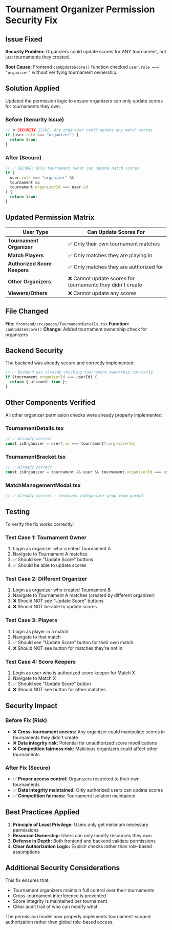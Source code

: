 # Tournament Organizer Permission Security Fix

## Issue Fixed

**Security Problem:** Organizers could update scores for ANY tournament, not just tournaments they created.

**Root Cause:** Frontend `canUpdateScore()` function checked `user.role === "organizer"` without verifying tournament ownership.

## Solution Applied

Updated the permission logic to ensure organizers can only update scores for tournaments they own.

### Before (Security Issue)

```typescript
// ❌ SECURITY ISSUE: Any organizer could update any match scores
if (user.role === "organizer") {
  return true;
}
```

### After (Secure)

```typescript
// ✅ SECURE: Only tournament owner can update match scores
if (
  user.role === "organizer" &&
  tournament &&
  tournament.organizerId === user.id
) {
  return true;
}
```

## Updated Permission Matrix

| User Type                    | Can Update Scores For                                      |
| ---------------------------- | ---------------------------------------------------------- |
| **Tournament Organizer**     | ✅ Only their own tournament matches                       |
| **Match Players**            | ✅ Only matches they are playing in                        |
| **Authorized Score Keepers** | ✅ Only matches they are authorized for                    |
| **Other Organizers**         | ❌ Cannot update scores for tournaments they didn't create |
| **Viewers/Others**           | ❌ Cannot update any scores                                |

## File Changed

**File:** `frontend/src/pages/TournamentDetails.tsx`
**Function:** `canUpdateScore()`
**Change:** Added tournament ownership check for organizers

## Backend Security

The backend was already secure and correctly implemented:

```typescript
// ✅ Backend was already checking tournament ownership correctly
if (tournament.organizerId === userId) {
  return { allowed: true };
}
```

## Other Components Verified

All other organizer permission checks were already properly implemented:

### TournamentDetails.tsx

```typescript
// ✅ Already correct
const isOrganizer = user?.id === tournament?.organizerId;
```

### TournamentBracket.tsx

```typescript
// ✅ Already correct
const isOrganizer = tournament && user && tournament.organizerId === user.id;
```

### MatchManagementModal.tsx

```typescript
// ✅ Already correct - receives isOrganizer prop from parent
```

## Testing

To verify the fix works correctly:

### Test Case 1: Tournament Owner

1. Login as organizer who created Tournament A
2. Navigate to Tournament A matches
3. ✅ Should see "Update Score" buttons
4. ✅ Should be able to update scores

### Test Case 2: Different Organizer

1. Login as organizer who created Tournament B
2. Navigate to Tournament A matches (created by different organizer)
3. ❌ Should NOT see "Update Score" buttons
4. ❌ Should NOT be able to update scores

### Test Case 3: Players

1. Login as player in a match
2. Navigate to that match
3. ✅ Should see "Update Score" button for their own match
4. ❌ Should NOT see button for matches they're not in

### Test Case 4: Score Keepers

1. Login as user who is authorized score keeper for Match X
2. Navigate to Match X
3. ✅ Should see "Update Score" button
4. ❌ Should NOT see button for other matches

## Security Impact

### Before Fix (Risk)

- ❌ **Cross-tournament access:** Any organizer could manipulate scores in tournaments they didn't create
- ❌ **Data integrity risk:** Potential for unauthorized score modifications
- ❌ **Competition fairness risk:** Malicious organizers could affect other tournaments

### After Fix (Secure)

- ✅ **Proper access control:** Organizers restricted to their own tournaments
- ✅ **Data integrity maintained:** Only authorized users can update scores
- ✅ **Competition fairness:** Tournament isolation maintained

## Best Practices Applied

1. **Principle of Least Privilege:** Users only get minimum necessary permissions
2. **Resource Ownership:** Users can only modify resources they own
3. **Defense in Depth:** Both frontend and backend validate permissions
4. **Clear Authorization Logic:** Explicit checks rather than role-based assumptions

## Additional Security Considerations

This fix ensures that:

- Tournament organizers maintain full control over their tournaments
- Cross-tournament interference is prevented
- Score integrity is maintained per tournament
- Clear audit trail of who can modify what

The permission model now properly implements tournament-scoped authorization rather than global role-based access.
